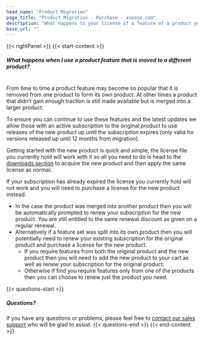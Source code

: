 ```yaml
---
head_name: "Product Migration"
page_title: "Product Migration - Purchase - aspose.com"
description: "What happens to your license if a feature of a product you own is moved to a different product."
base_url: ""
---
```

{{< rightPanel >}}
{{< start-content >}}
##### **What happens when I use a product feature that is moved to a different product?**  
&nbsp;  
From time to time a product feature may become so popular that it is removed from one product to form its own product. At other times a product that didn’t gain enough traction is still made available but is merged into a larger product.

To ensure you can continue to use these features and the latest updates we allow those with an active subscription to the original product to use releases of the new product up until the subscription expires (only valid for versions released up until 12 months from migration).

Getting started with the new product is quick and simple, the license file you currently hold will work with it so all you need to do is head to the [downloads section](https://releases.aspose.com/) to acquire the new product and then apply the same license as normal.

If your subscription has already expired the license you currently hold will not work and you will need to purchase a license for the new product instead.

- In the case the product was merged into another product then you will be automatically prompted to renew your subscription for the new product. You are still entitled to the same renewal discount as given on a regular renewal.
- Alternatively if a feature set was split into its own product then you will potentially need to renew your existing subscription for the original product and purchase a license for the new product.
    - If you require features from both the original product and the new product then you will need to add the new product to your cart as well as renew your subscription for the original product.
    - Otherwise if find you require features only from one of the products then you can choose to renew just the product you need.  

{{< questions-start >}}
##### **Questions?**
If you have any questions or problems, please feel free to [contact our sales support](https://about.aspose.com/contact/) who will be glad to assist.
{{< questions-end >}}
{{< end-content >}}